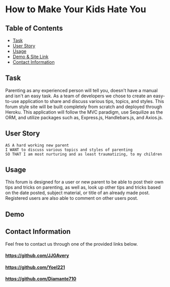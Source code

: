 # How to Make Your Kids Hate You

## Table of Contents

* [Task](#Task)
* [User Story](#User-Story)
* [Usage](#Usage)
* [Demo & Site Link](#Demo)
* [Contact Information](#Contact-Information)

## <a name="Task"></a>Task

Parenting as any experienced person will tell you, doesn't have a manual and isn't an easy task. As a team of developers we chose to create an easy-to-use application to share and discuss various tips, topics, and styles. This forum style site will be built completely from scratch and deployed through Heroku. This application will follow the MVC paradigm, use Sequilize as the ORM, and utilize packages such as, Express.js, Handlebars.js, and Axios.js.

## <a name="User Story"></a>User Story

```
AS A hard working new parent
I WANT to discuss various topics and styles of parenting
SO THAT I am most nurturing and as least traumatizing, to my children
```

## <a name="Usage"></a>Usage

This forum is designed for a user or new parent to be able to post their own tips and tricks on parenting, as well as, look up other tips and tricks based on the date posted, subject material, or title of an already made post. Registered users are also able to comment on other users post. 

## <a name="Demo & Site Link"></a>Demo



## <a name="Contact Information"></a>Contact Information

Feel free to contact us through one of the provided links below.
#### https://github.com/JJGAvery
#### https://github.com/Yoel221
#### https://github.com/Diamante710